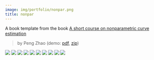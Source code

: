 ```yaml
---
image: img/portfolio/nonpar.png
title: nonpar
---
```


A book template from the book [A short course on nonparametric curve estimation](https://bookdown.org/egarpor/nonpar-eafit/)

> by Peng Zhao (demo: [pdf](https://github.com/pzhaonet/bookdownplus/raw/master/inst2/nonpar/showcase/nonpar.pdf), [zip](https://github.com/pzhaonet/bookdownplus/raw/master/inst/templates/nonpar.zip))

<!--more-->

[![](https://github.com/pzhaonet/bookdownplus/raw/master/inst2/nonpar/showcase/cover.png)](https://github.com/pzhaonet/bookdownplus/raw/master/inst2/nonpar/showcase/cover.png)
[![](https://github.com/pzhaonet/bookdownplus/raw/master/inst2/nonpar/showcase/nonpar10.png)](https://github.com/pzhaonet/bookdownplus/raw/master/inst2/nonpar/showcase/nonpar10.png)
[![](https://github.com/pzhaonet/bookdownplus/raw/master/inst2/nonpar/showcase/nonpar11.png)](https://github.com/pzhaonet/bookdownplus/raw/master/inst2/nonpar/showcase/nonpar11.png)
[![](https://github.com/pzhaonet/bookdownplus/raw/master/inst2/nonpar/showcase/nonpar12.png)](https://github.com/pzhaonet/bookdownplus/raw/master/inst2/nonpar/showcase/nonpar12.png)
[![](https://github.com/pzhaonet/bookdownplus/raw/master/inst2/nonpar/showcase/nonpar13.png)](https://github.com/pzhaonet/bookdownplus/raw/master/inst2/nonpar/showcase/nonpar13.png)
[![](https://github.com/pzhaonet/bookdownplus/raw/master/inst2/nonpar/showcase/nonpar15.png)](https://github.com/pzhaonet/bookdownplus/raw/master/inst2/nonpar/showcase/nonpar15.png)
[![](https://github.com/pzhaonet/bookdownplus/raw/master/inst2/nonpar/showcase/nonpar17.png)](https://github.com/pzhaonet/bookdownplus/raw/master/inst2/nonpar/showcase/nonpar17.png)
[![](https://github.com/pzhaonet/bookdownplus/raw/master/inst2/nonpar/showcase/nonpar3.png)](https://github.com/pzhaonet/bookdownplus/raw/master/inst2/nonpar/showcase/nonpar3.png)
[![](https://github.com/pzhaonet/bookdownplus/raw/master/inst2/nonpar/showcase/nonpar7.png)](https://github.com/pzhaonet/bookdownplus/raw/master/inst2/nonpar/showcase/nonpar7.png)
[![](https://github.com/pzhaonet/bookdownplus/raw/master/inst2/nonpar/showcase/nonpar9.png)](https://github.com/pzhaonet/bookdownplus/raw/master/inst2/nonpar/showcase/nonpar9.png)

